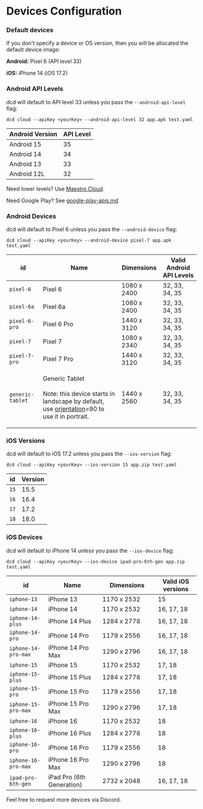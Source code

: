 # Devices Configuration

### **Default devices**

If you don't specify a device or OS version, then you will be allocated the default device image:

**Android:** Pixel 6 (API level 33)

**iOS:** iPhone 14 (iOS 17.2)

### Android API Levels

dcd will default to API level 33 unless you pass the `--android-api-level` flag:

```
dcd cloud --apiKey <yourKey> --android-api-level 32 app.apk test.yaml
```

| Android Version | API Level |
| --------------- | --------- |
| Android 15      | 35        |
| Android 14      | 34        |
| Android 13      | 33        |
| Android 12L     | 32        |

Need lower levels? Use [Maestro Cloud](https://cloud.mobile.dev/reference/device-configuration).

Need Google Play? See [google-play-apis.md](../advanced/google-play-apis.md "mention")

### Android Devices

dcd will default to Pixel 6 unless you pass the `--android-device` flag:

```
dcd cloud --apiKey <yourKey> --android-device pixel-7 app.apk test.yaml
```

| id               | Name                                                                                                                                                                                     | Dimensions  | Valid Android API Levels |
| ---------------- | ---------------------------------------------------------------------------------------------------------------------------------------------------------------------------------------- | ----------- | ------------------------ |
| `pixel-6`        | Pixel 6                                                                                                                                                                                  | 1080 x 2400 | 32, 33, 34, 35           |
| `pixel-6a`       | Pixel 6a                                                                                                                                                                                 | 1080 x 2400 | 32, 33, 34, 35           |
| `pixel-6-pro`    | Pixel 6 Pro                                                                                                                                                                              | 1440 x 3120 | 32, 33, 34, 35           |
| `pixel-7`        | Pixel 7                                                                                                                                                                                  | 1080 x 2340 | 32, 33, 34, 35           |
| `pixel-7-pro`    | Pixel 7 Pro                                                                                                                                                                              | 1440 x 3120 | 32, 33, 34, 35           |
| `generic-tablet` | <p>Generic Tablet<br><br>Note: this device starts in landscape by default, use <a href="../advanced/landscape-orientation-android-only.md">orientation</a>=90 to use it in portrait.</p> | 1440 x 2560 | 32, 33, 34, 35           |

### iOS Versions

dcd will default to iOS 17.2 unless you pass the `--ios-version` flag:

```
dcd cloud --apiKey <yourKey> --ios-version 15 app.zip test.yaml
```

| id   | Version |
| ---- | ------- |
| `15` | 15.5    |
| `16` | 16.4    |
| `17` | 17.2    |
| `18` | 18.0    |

### iOS Devices

dcd will default to iPhone 14 unless you pass the `--ios-device` flag:

```
dcd cloud --apiKey <yourKey> --ios-device ipad-pro-6th-gen app.zip test.yaml
```

<table><thead><tr><th>id</th><th>Name</th><th width="131">Dimensions</th><th>Valid iOS versions</th></tr></thead><tbody><tr><td><code>iphone-13</code></td><td>iPhone 13</td><td>1170 x 2532</td><td>15</td></tr><tr><td><code>iphone-14</code></td><td>iPhone 14</td><td>1170 x 2532</td><td>16, 17, 18</td></tr><tr><td><code>iphone-14-plus</code></td><td>iPhone 14 Plus</td><td>1284 x 2778</td><td>16, 17, 18</td></tr><tr><td><code>iphone-14-pro</code></td><td>iPhone 14 Pro</td><td>1179 x 2556</td><td>16, 17, 18</td></tr><tr><td><code>iphone-14-pro-max</code></td><td>iPhone 14 Pro Max</td><td>1290 x 2796</td><td>16, 17, 18</td></tr><tr><td><code>iphone-15</code></td><td>iPhone 15</td><td>1170 x 2532</td><td>17, 18</td></tr><tr><td><code>iphone-15-plus</code></td><td>iPhone 15 Plus</td><td>1284 x 2778</td><td>17, 18</td></tr><tr><td><code>iphone-15-pro</code></td><td>iPhone 15 Pro</td><td>1179 x 2556</td><td>17, 18</td></tr><tr><td><code>iphone-15-pro-max</code></td><td>iPhone 15 Pro Max</td><td>1290 x 2796</td><td>17, 18</td></tr><tr><td><code>iphone-16</code></td><td>iPhone 16</td><td>1170 x 2532</td><td>18</td></tr><tr><td><code>iphone-16-plus</code></td><td>iPhone 16 Plus</td><td>1284 x 2778</td><td>18</td></tr><tr><td><code>iphone-16-pro</code></td><td>iPhone 16 Pro</td><td>1179 x 2556</td><td>18</td></tr><tr><td><code>iphone-16-pro-max</code></td><td>iPhone 16 Pro Max</td><td>1290 x 2796</td><td>18</td></tr><tr><td><code>ipad-pro-6th-gen</code></td><td>iPad Pro (6th Generation)</td><td>2732 x 2048</td><td>16, 17, 18</td></tr></tbody></table>

Feel free to request more devices via Discord.
